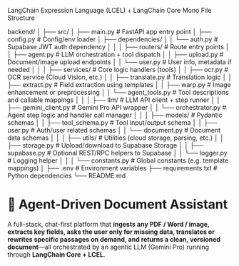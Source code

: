 LangChain Expression Language (LCEL) + LangChain Core Mono File Structure

backend/
│
├── src/
│   ├── main.py                  # FastAPI app entry point
│   ├── config.py                # Config/env loader
│   ├── dependencies/
│   │   └── auth.py              # Supabase JWT auth dependency
│   │
│   ├── routers/                 # Route entry points
│   │   ├── agent.py             # LLM orchestration + tool dispatch
│   │   ├── upload.py            # Document/image upload endpoints
│   │   └── user.py              # User info, metadata if needed
│   │
│   ├── services/                # Core logic handlers (tools)
│   │   ├── ocr.py               # OCR service (Cloud Vision, etc.)
│   │   ├── translate.py         # Translation logic
│   │   ├── extract.py           # Field extraction using templates
│   │   ├── warp.py              # Image enhancement or preprocessing
│   │   └── agent_tools.py       # Tool descriptions and callable mappings
│   │
│   ├── llm/                     # LLM API client + step runner
│   │   ├── gemini_client.py     # Gemini Pro API wrapper
│   │   └── orchestrator.py      # Agent step logic and handler call manager
│   │
│   ├── models/                  # Pydantic schemas
│   │   ├── tool_schema.py       # Tool input/output schema
│   │   ├── user.py              # Auth/user related schemas
│   │   └── document.py          # Document data schemas
│   │
│   ├── utils/                   # Utilities (cloud storage, parsing, etc.)
│   │   ├── storage.py           # Upload/download to Supabase Storage
│   │   ├── supabase.py          # Optional REST/RPC helpers to Supabase
│   │   └── logger.py            # Logging helper
│   │
│   └── constants.py             # Global constants (e.g. template mappings)
│
├── .env                         # Environment variables
├── requirements.txt             # Python dependencies
└── README.md

# 📄 Agent-Driven Document Assistant

A full-stack, chat-first platform that **ingests any PDF / Word / image, extracts key fields, asks the user only for missing data, translates or rewrites specific passages on demand, and returns a clean, versioned document**—all orchestrated by an agentic LLM (Gemini Pro) running through **LangChain Core + LCEL**.




